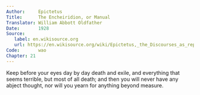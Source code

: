 ```yaml
---
Author:     Epictetus  
Title:      The Encheiridion, or Manual  
Translator: William Abbott Oldfather  
Date:       1928  
Source: 
   label: en.wikisource.org
   url: https://en.wikisource.org/wiki/Epictetus,_the_Discourses_as_reported_by_Arrian,_the_Manual,_and_Fragments/Manual 
Code:       wao  
Chapter: 21
---
```


Keep before your eyes day by day death and exile, and everything that seems
terrible, but most of all death; and then you will never have any abject
thought, nor will you yearn for anything beyond measure.


